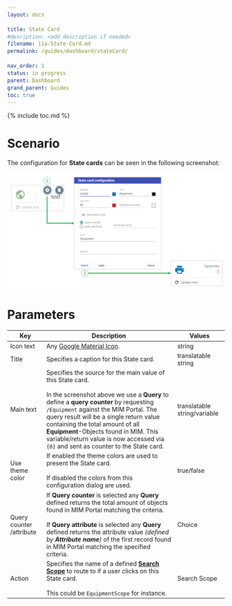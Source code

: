 ```yaml
---
layout: docs

title: State Card
#desription: <add description if needed>
filename: 11a-State-Card.md
permalink: /guides/dashboard/stateCard/

nav_order: 1
status: in progress
parent: Dashboard
grand_parent: Guides
toc: true
---
```


{% include toc.md %}


# Scenario

The configuration for **State cards** can be seen in the following screenshot:

![image.png](/img/image-58ff4294-a15f-49a6-9186-fb786e900a66.png)

# Parameters

| Key | Description | Values |
|-----|-------------|--------|
| Icon text | Any [Google Material Icon](https://fonts.google.com/icons?style=baseline). | string |
| Title | Specifies a caption for this State card. | translatable string |
| Main text | Specifies the source for the main value of this State card. <br><br>In the screenshot above we use a **Query** to define a **query counter** by requesting `/Equipment` against the MIM Portal. The query result will be a single return value containing the total amount of all **Equipment**-Objects found in MIM. This variable/return value is now accessed via `{0}` and sent as counter to the State card. | translatable string/variable |
| Use theme color | If enabled the theme colors are used to present the State card.<br><br>If disabled the colors from this configuration dialog are used. | true/false |
| Query counter /attribute | If **Query counter** is selected any **Query** defined returns the total amount of objects found in MIM Portal matching the criteria.<br><br>If **Query attribute** is selected any **Query** defined returns the attribute value _(defined by **Attribute name**)_ of the first record found in MIM Portal matching the specified criteria. | Choice |
| Action | Specifies the name of a defined [**Search Scope**](/guides/searchScopes2/) to route to if a user clicks on this State card.<br><br>This could be `EquipmentScope` for instance. | Search Scope |
